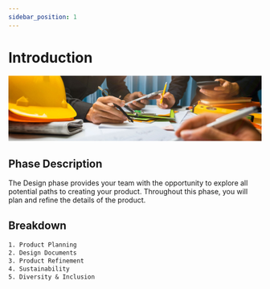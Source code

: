 ```yaml
---
sidebar_position: 1
---
```


# Introduction

![Design](/img/shpeathon-design.jpeg)

## Phase Description 

The Design phase provides your team with the opportunity to explore all potential paths to creating your product. Throughout this phase, you will plan and refine the details of the product.

## Breakdown

```
1. Product Planning
2. Design Documents
3. Product Refinement
4. Sustainability
5. Diversity & Inclusion
```